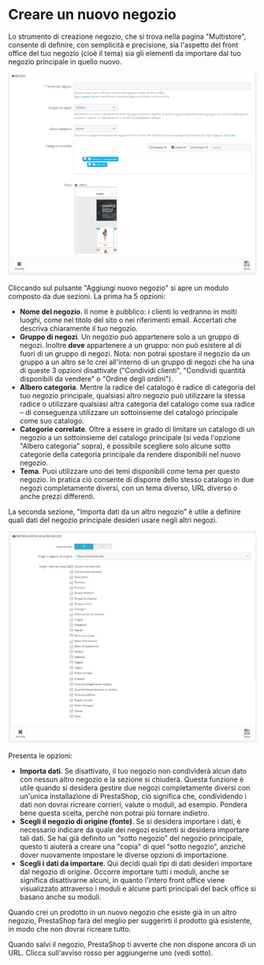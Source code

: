 # Creare un nuovo negozio

Lo strumento di creazione negozio, che si trova nella pagina "Multistore", consente di definire, con semplicità e precisione, sia l'aspetto del front office del tuo negozio \(cioè il tema\) sia gli elementi da importare dal tuo negozio principale in quello nuovo.

![](../../.gitbook/assets/54266796.jpg)

Cliccando sul pulsante "Aggiungi nuovo negozio" si apre un modulo composto da due sezioni. La prima ha 5 opzioni: 

* **Nome del negozio**. Il nome è pubblico: i clienti lo vedranno in molti luoghi, come nel titolo del sito o nei riferimenti email. Accertati che descriva chiaramente il tuo negozio.  
* **Gruppo di negozi**. Un negozio può appartenere solo a un gruppo di negozi. Inoltre **deve** appartenere a un gruppo: non può esistere al di fuori di un gruppo di negozi. Nota: non potrai spostare il negozio da un gruppo a un altro se lo crei all'interno di un gruppo di negozi che ha una di queste 3 opzioni disattivate \("Condividi clienti", "Condividi quantità disponibili da vendere" o "Ordine degli ordini"\). 
* **Albero categoria**. Mentre la radice del catalogo è radice di categoria del tuo negozio principale, qualsiasi altro negozio può utilizzare la stessa radice o utilizzare qualsiasi altra categoria del catalogo come sua radice – di conseguenza utilizzare un sottoinsieme del catalogo principale come suo catalogo.
* **Categorie correlate**. Oltre a essere in grado di limitare un catalogo di un negozio a un sottoinsieme del catalogo principale \(si veda l'opzione "Albero categoria" sopra\), è possibile scegliere solo alcune sotto categorie della categoria principale da rendere disponibili nel nuovo negozio.
* **Tema**. Puoi utilizzare uno dei temi disponibili come tema per questo negozio. In pratica ciò consente di disporre dello stesso catalogo in due negozi completamente diversi, con un tema diverso, URL diverso o anche prezzi differenti.

La seconda sezione, "Importa dati da un altro negozio” è utile a definire quali dati del negozio principale desideri usare negli altri negozi. 

![](../../.gitbook/assets/54266797.jpg)

Presenta le opzioni:

* **Importa dati**. Se disattivato, il tuo negozio non condividerà alcun dato con nessun altro negozio e la sezione si chiuderà. Questa funzione è utile quando si desidera gestire due negozi completamente diversi con un'unica installazione di PrestaShop, ciò significa che, condividendo i dati non dovrai ricreare corrieri, valute o moduli, ad esempio. Pondera bene questa scelta, perché non potrai più tornare indietro.
* **Scegli il negozio di origine \(fonte\)**. Se si desidera importare i dati, è necessario indicare da quale dei negozi esistenti si desidera importare tali dati. Se hai già definito un “sotto negozio” del negozio principale, questo ti aiuterà a creare una "copia" di quel “sotto negozio”, anziché dover nuovamente impostare le diverse opzioni di importazione.
* **Scegli i dati da importare**. Qui decidi quali tipi di dati desideri importare dal negozio di origine. Occorre importare tutti i moduli, anche se significa disattivarne alcuni, in quanto l'intero front office viene visualizzato attraverso i moduli e alcune parti principali del back office si basano anche su moduli.

Quando crei un prodotto in un nuovo negozio che esiste già in un altro negozio, PrestaShop farà del meglio per suggerirti il prodotto già esistente, in modo che non dovrai ricreare tutto.

Quando salvi il negozio, PrestaShop ti avverte che non dispone ancora di un URL. Clicca sull'avviso rosso per aggiungerne uno \(vedi sotto\).

